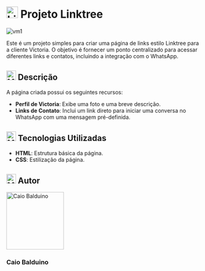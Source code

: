 # <img src="https://raw.githubusercontent.com/Tarikul-Islam-Anik/Animated-Fluent-Emojis/master/Emojis/Objects/Link.png" alt="Link" width="30" height="30" /> Projeto Linktree
![vm1](https://github.com/user-attachments/assets/256f22c7-9b59-4a31-9f25-ac6e3df85b6f)


Este é um projeto simples para criar uma página de links estilo Linktree para a cliente Victoria. O objetivo é fornecer um ponto centralizado para acessar diferentes links e contatos, incluindo a integração com o WhatsApp.

## <img src="https://raw.githubusercontent.com/Tarikul-Islam-Anik/Animated-Fluent-Emojis/master/Emojis/Objects/Memo.png" alt="Memo" width="25" height="25" /> Descrição

A página criada possui os seguintes recursos:
- **Perfil de Victoria**: Exibe uma foto e uma breve descrição.
- **Links de Contato**: Inclui um link direto para iniciar uma conversa no WhatsApp com uma mensagem pré-definida.

## <img src="https://raw.githubusercontent.com/Tarikul-Islam-Anik/Animated-Fluent-Emojis/master/Emojis/Objects/Microscope.png" alt="Microscope" width="25" height="25" /> Tecnologias Utilizadas

- **HTML**: Estrutura básica da página.
- **CSS**: Estilização da página.

## <img src="https://raw.githubusercontent.com/Tarikul-Islam-Anik/Animated-Fluent-Emojis/master/Emojis/People/Man%20Technologist.png" alt="Man Technologist" width="25" height="25" /> Autor
<a href="https://github.com/Caiobaldudev">
  <img src="https://github.com/Caiobaldudev.png" alt="Caio Balduino" width="150">
</a>
<h3>Caio Balduino</h3>
